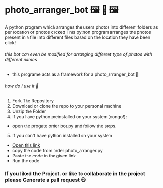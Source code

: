 # photo_arranger_bot :framed_picture: :robot: :framed_picture:
A python program which arranges the users photos into different folders as per location of photos clicked
This python program arranges the photos present in a file into different files based on the location they have been click!

###### this bot can even be modified for arranging different type of photos with different names

  * this programe acts as a framework for a photo_arranger_bot :construction:


###### how do i use it :baby:
1. Fork The Repository
2. Download or clone the repo to your personal machine
3. Unzip the Folder
4. If you have python preinstalled on your system (congo!):
  * open the progate order bot.py and follow the steps.

5. If you don't have python installed on your system 
  * [Open this link](https://www.onlinegdb.com/online_python_compiler)
  * copy the code from order photo_arranger.py
  * Paste the code in the given link 
  * Run the code

### If you liked the Project. or like to collaborate in the project please Generate a pull request  :smiley:
